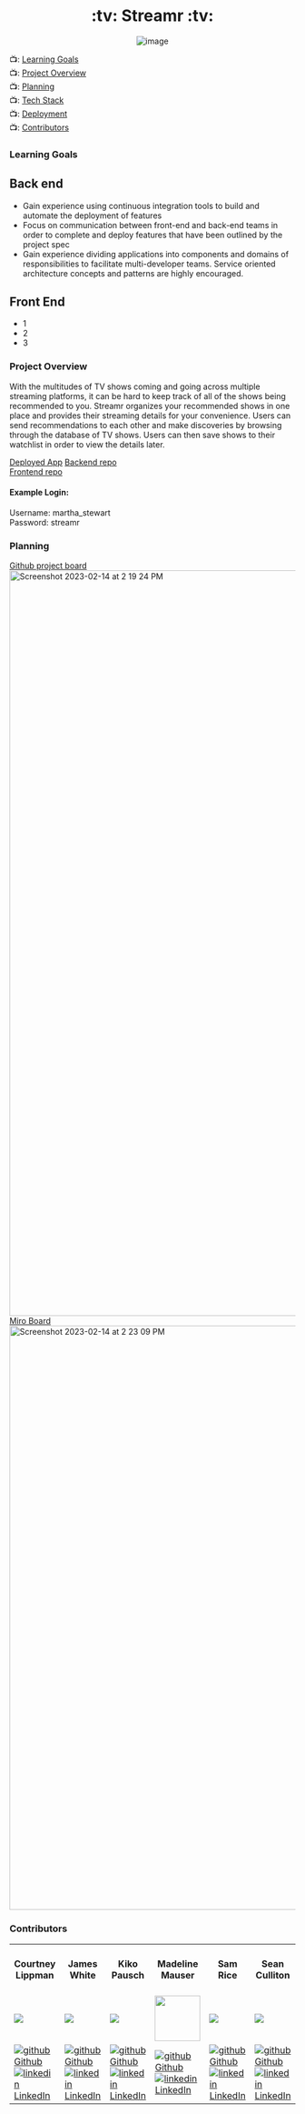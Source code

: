 <h1 align="center"> :tv: Streamr :tv: </h1>
<div align="center">

![image](https://user-images.githubusercontent.com/108167041/217045858-7c0e9a2e-0c7f-4911-8092-86b7aced15ec.png)

</div>

📺: [Learning Goals](#learning-goals)
<br>
📺: [Project Overview](#project-overview)
<br>
📺: [Planning](#planning)
<br>
📺: [Tech Stack](#tech-stack)
<br>
📺: [Deployment](#deployment)
<br>
📺: [Contributors](#contributors)
<br>

### Learning Goals
 Back end
  -
  - Gain experience using continuous integration tools to build and automate the deployment of features
  - Focus on communication between front-end and back-end teams in order to complete and deploy features that have been outlined by the project spec
  - Gain experience dividing applications into components and domains of responsibilities to facilitate multi-developer teams. Service oriented architecture concepts and patterns are highly encouraged.
  
 Front End
  -
  - 1
  - 2
  - 3

### Project Overview

 With the multitudes of TV shows coming and going across multiple streaming platforms, it can be hard to keep track of all of the shows being recommended to you. Streamr organizes your recommended shows in one place and provides their streaming details for your convenience. Users can send recommendations to each other and make discoveries by browsing through the database of TV shows. Users can then save shows to their watchlist in order to view the details later.
 
[Deployed App](https://main--frabjous-halva-33ef87.netlify.app/)
[Backend repo](https://github.com/streamr-turing/streamr-be)
<br>
[Frontend repo](https://github.com/streamr-turing/streamr-fe)

#### Example Login:
Username: martha_stewart
<br>
Password: streamr

### Planning
[Github project board](https://github.com/orgs/streamr-turing/projects/1)<br>
<img width="1312" alt="Screenshot 2023-02-14 at 2 19 24 PM" src="https://user-images.githubusercontent.com/108167041/218876598-cac0e396-11b1-464f-8c90-d37b4b18d184.png"><br>
[Miro Board](https://miro.com/app/board/uXjVPsVtahE=/)<br>
<img width="1028" alt="Screenshot 2023-02-14 at 2 23 09 PM" src="https://user-images.githubusercontent.com/108167041/218876813-7f9525e8-fff8-4bc4-80fd-148f932fd4ec.png">


### Contributors

<table>
  <tr>
    <th>Courtney Lippman</th>
    <th>James White</th>
    <th>Kiko Pausch</th>
    <th>Madeline Mauser</th>
    <th>Sam Rice</th>
    <th>Sean Culliton</th>
    <th>William    Wang</th>
    <th>Kathleen Brandt<br>(Project Manager)</th>
    <th>Hemesh Patel<br>(Project Mentor)</th>
  </tr>
  <tr>
    <td><img src="https://avatars.githubusercontent.com/u/104169837?s=120&v=4"></td>
    <td><img src="https://avatars.githubusercontent.com/u/108167041?s=120&v=4"></td>
    <td><img src="https://avatars.githubusercontent.com/u/19957834?s=120&v=4"></td>
    <td><img src="https://avatars.githubusercontent.com/u/106927896?width="325" height="80""></td>
    <td><img src="https://avatars.githubusercontent.com/u/108169988?s=180&v=4"></td>
    <td><img src="https://avatars.githubusercontent.com/u/108320490?s=120&v=4"></td>
    <td><img src="https://avatars.githubusercontent.com/u/110333328?width="325" height="80""></td>
    <td><img src="https://avatars.githubusercontent.com/u/96136707?s=120&v=4"></td>
    <td><img src="https://avatars.githubusercontent.com/u/95383296?s=120&v=4"></td>
  </tr>

  <tr>
    <td>
       <a href="https://github.com/Courtney-Lippman" rel="nofollow noreferrer">
        <img src="https://i.stack.imgur.com/tskMh.png" alt="github"> Github  
      </a><br>
        <a href="https://www.linkedin.com/in/courtneylippman/" rel="nofollow noreferrer">
          <img src="https://i.stack.imgur.com/gVE0j.png" alt="linkedin"> LinkedIn
      </a>
    </td>
    <td>
      <a href="https://github.com/James-E-White"  rel="nofollow noreferrer">
          <img src="https://i.stack.imgur.com/tskMh.png" alt="github"> Github
        </a><br>
      <a href="https://www.linkedin.com/in/james-ed-wh/" rel="nofollow noreferrer">
    <img src="https://i.stack.imgur.com/gVE0j.png" alt="linkedin"> LinkedIn
        </a>
    </td>
        <td>
       <a href="https://github.com/knpausch" rel="nofollow noreferrer">
        <img src="https://i.stack.imgur.com/tskMh.png" alt="github"> Github
      </a><br>
        <a href="https://www.linkedin.com/in/knpausch/" rel="nofollow noreferrer">
           <img src="https://i.stack.imgur.com/gVE0j.png" alt="linkedin"> LinkedIn
      </a>
    </td>
        <td>
       <a href="https://github.com/MadelineMauser" rel="nofollow noreferrer">
            <img src="https://i.stack.imgur.com/tskMh.png" alt="github"> Github
      </a><br>
        <a href="https://www.linkedin.com/in/madeline-mauser-644239245/" rel="nofollow noreferrer">
          <img src="https://i.stack.imgur.com/gVE0j.png" alt="linkedin"> LinkedIn
      </a>
    </td>
        <td>
       <a href="https://github.com/sam-rice" rel="nofollow noreferrer">
            <img src="https://i.stack.imgur.com/tskMh.png" alt="github"> Github
      </a><br>
        <a href="https://www.linkedin.com/in/-sam-rice/" rel="nofollow noreferrer">
          <img src="https://i.stack.imgur.com/gVE0j.png" alt="linkedin"> LinkedIn
      </a>
    </td>
        <td>
       <a href="https://github.com/smculliton" rel="nofollow noreferrer">
          <img src="https://i.stack.imgur.com/tskMh.png" alt="github"> Github
      </a><br>
        <a href="https://www.linkedin.com/in/seanculliton" rel="nofollow noreferrer">
          <img src="https://i.stack.imgur.com/gVE0j.png" alt="linkedin"> LinkedIn
      </a>
    </td>
        <td>
       <a href="https://github.com/willjw2" rel="nofollow noreferrer">
            <img src="https://i.stack.imgur.com/tskMh.png" alt="github"> Github
      </a><br>
        <a href="https://www.linkedin.com/in/william-wang-814442240/" rel="nofollow noreferrer">
          <img src="https://i.stack.imgur.com/gVE0j.png" alt="linkedin"> LinkedIn
      </a>
    </td>
        <td>
       <a href="https://github.com/KatBrandt" rel="nofollow noreferrer">
            <img src="https://i.stack.imgur.com/tskMh.png" alt="github"> Github
      </a><br>
        <a href="https://www.linkedin.com/in/katbrandt/" rel="nofollow noreferrer">
          <img src="https://i.stack.imgur.com/gVE0j.png" alt="linkedin"> LinkedIn
      </a>
    </td>
            <td>
       <a href="https://github.com/hemeshvpatelHE" rel="nofollow noreferrer">
            <img src="https://i.stack.imgur.com/tskMh.png" alt="github"> Github
      </a><br>
        <a href="https://www.linkedin.com/in/hemeshvpatel/" rel="nofollow noreferrer">
          <img src="https://i.stack.imgur.com/gVE0j.png" alt="linkedin"> LinkedIn
      </a>
    </td>
    </tr>
    
</table>
